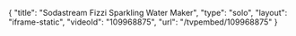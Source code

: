 {
    "title": "Sodastream Fizzi Sparkling Water Maker",
    "type": "solo",
    "layout": "iframe-static",
    "videoId": "109968875",
    "url": "\/tvpembed\/109968875"
}
